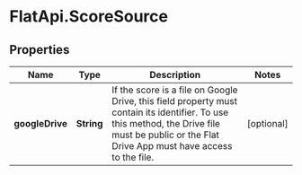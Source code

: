 # FlatApi.ScoreSource

## Properties
Name | Type | Description | Notes
------------ | ------------- | ------------- | -------------
**googleDrive** | **String** | If the score is a file on Google Drive, this field property must contain its identifier. To use this method, the Drive file must be public or the Flat Drive App must have access to the file.  | [optional] 


